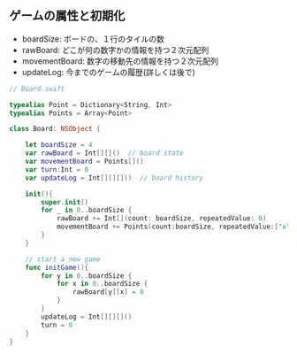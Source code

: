 ##  ゲームの属性と初期化

* <y>boardSize</y>: ボードの、１行のタイルの数
* <y>rawBoard</y>: どこが何の数字かの情報を持つ２次元配列
* <y>movementBoard</y>: 数字の移動先の情報を持つ２次元配列
* <y>updateLog</y>: 今までのゲームの履歴(詳しくは後で)

```swift
// Board.swift

typealias Point = Dictionary<String, Int>
typealias Points = Array<Point>

class Board: NSObject {

    let boardSize = 4
    var rawBoard = Int[][]()  // board state
    var movementBoard = Points[]()
    var turn:Int = 0
    var updateLog = Int[][][]()  // board history

    init(){
        super.init()
        for _ in 0..boardSize {
            rawBoard += Int[](count: boardSize, repeatedValue: 0)
            movementBoard += Points(count:boardSize, repeatedValue:["x":0, "y":0])
        }
    }

    // start a new game
    func initGame(){
        for y in 0..boardSize {
            for x in 0..boardSize {
                rawBoard[y][x] = 0
            }
        }
        updateLog = Int[][][]()
        turn = 0
    }
}
```